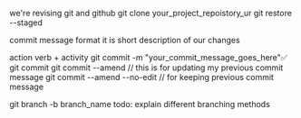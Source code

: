 we're revising git and github 
git clone your_project_repoistory_ur
git restore --staged

commit message format
it is short description of our changes 

action verb + activity
git commit -m "your_commit_message_goes_here"✅
git commit
git commit --amend   // this is for updating my previous commit message 
git commit --amend --no-edit // for keeping previous commit message

git branch -b branch_name 
todo: explain different branching methods
